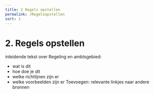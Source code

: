 ```yaml
---
title: 2 Regels opstellen
permalink: /Regelsopstellen
sort: 1
---
```


# 2. Regels opstellen

inleidende tekst over Regeling en ambtsgebied:

- wat is dit
- hoe doe je dit
- welke richtlijnen zijn er
- welke voorbeelden zijn er
Toevoegen: relevante linkjes naar andere bronnen
